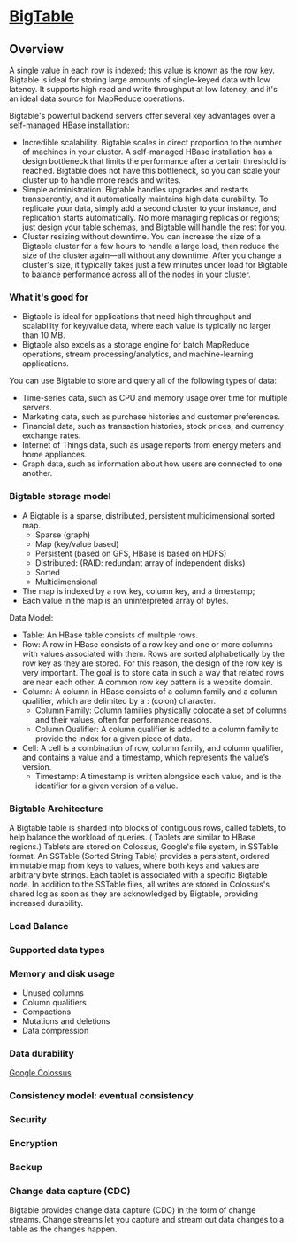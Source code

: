 # [BigTable](https://cloud.google.com/bigtable/docs/overview)

## Overview

A single value in each row is indexed; this value is known as the row key. Bigtable is ideal for storing large amounts
of single-keyed data with low latency. It supports high read and write throughput at low latency, and it's an ideal data
source for MapReduce operations.

Bigtable's powerful backend servers offer several key advantages over a self-managed HBase installation:

- Incredible scalability. Bigtable scales in direct proportion to the number of machines in your cluster. A self-managed
  HBase installation has a design bottleneck that limits the performance after a certain threshold is reached. Bigtable
  does not have this bottleneck, so you can scale your cluster up to handle more reads and writes.
- Simple administration. Bigtable handles upgrades and restarts transparently, and it automatically maintains high data
  durability. To replicate your data, simply add a second cluster to your instance, and replication starts
  automatically. No more managing replicas or regions; just design your table schemas, and Bigtable will handle the rest
  for you.
- Cluster resizing without downtime. You can increase the size of a Bigtable cluster for a few hours to handle a large
  load, then reduce the size of the cluster again—all without any downtime. After you change a cluster's size, it
  typically takes just a few minutes under load for Bigtable to balance performance across all of the nodes in your
  cluster.

### What it's good for

- Bigtable is ideal for applications that need high throughput and scalability for key/value data, where each value is
  typically no larger than 10 MB.
- Bigtable also excels as a storage engine for batch MapReduce operations, stream processing/analytics, and
  machine-learning applications.

You can use Bigtable to store and query all of the following types of data:

- Time-series data, such as CPU and memory usage over time for multiple servers.
- Marketing data, such as purchase histories and customer preferences.
- Financial data, such as transaction histories, stock prices, and currency exchange rates.
- Internet of Things data, such as usage reports from energy meters and home appliances.
- Graph data, such as information about how users are connected to one another.

### Bigtable storage model

- A Bigtable is a sparse, distributed, persistent multidimensional sorted map.
    - Sparse (graph)
    - Map (key/value based)
    - Persistent (based on GFS, HBase is based on HDFS)
    - Distributed: (RAID: redundant array of independent disks)
    - Sorted
    - Multidimensional
- The map is indexed by a row key, column key, and a timestamp;
- Each value in the map is an uninterpreted array of bytes.

Data Model:

- Table: An HBase table consists of multiple rows.
- Row: A row in HBase consists of a row key and one or more columns with values associated with them. Rows are sorted
  alphabetically by the row key as they are stored. For this reason, the design of the row key is very important. The
  goal is to store data in such a way that related rows are near each other. A common row key pattern is a website
  domain.
- Column: A column in HBase consists of a column family and a column qualifier, which are delimited by a : (colon)
  character.
    - Column Family: Column families physically colocate a set of columns and their values, often for performance
      reasons.
    - Column Qualifier: A column qualifier is added to a column family to provide the index for a given piece of data.
- Cell: A cell is a combination of row, column family, and column qualifier, and contains a value and a timestamp, which
  represents the value’s version.
    - Timestamp: A timestamp is written alongside each value, and is the identifier for a given version of a value.

### Bigtable Architecture

A Bigtable table is sharded into blocks of contiguous rows, called tablets, to help balance the workload of queries. (
Tablets are similar to HBase regions.) Tablets are stored on Colossus, Google's file system, in SSTable format. An
SSTable  (Sorted String Table) provides a persistent, ordered immutable map from keys to values, where both keys and
values are arbitrary byte strings. Each tablet is associated with a specific Bigtable node. In addition to the SSTable
files, all writes are stored in Colossus's shared log as soon as they are acknowledged by Bigtable, providing increased
durability.

### Load Balance

### Supported data types

### Memory and disk usage
- Unused columns
- Column qualifiers
- Compactions
- Mutations and deletions
- Data compression

### Data durability

[Google Colossus](https://cloud.google.com/blog/products/storage-data-transfer/a-peek-behind-colossus-googles-file-system)

### Consistency model: eventual consistency

### Security

### Encryption


### Backup

### Change data capture (CDC)
Bigtable provides change data capture (CDC) in the form of change streams. Change streams let you capture and stream out data changes to a table as the changes happen.






